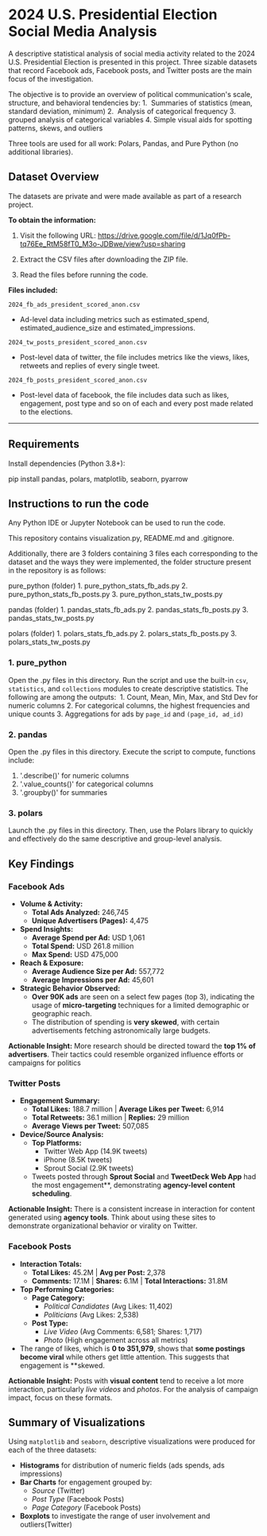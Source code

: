 # 2024 U.S. Presidential Election Social Media Analysis

A descriptive statistical analysis of social media activity related to the 2024 U.S. Presidential Election is presented in this project. Three sizable datasets that record Facebook ads, Facebook posts, and Twitter posts are the main focus of the investigation.

The objective is to provide an overview of political communication's scale, structure, and behavioral tendencies by:
1.  Summaries of statistics (mean, standard deviation, minimum)
2.  Analysis of categorical frequency
3.  grouped analysis of categorical variables
4.  Simple visual aids for spotting patterns, skews, and outliers

Three tools are used for all work: Polars, Pandas, and Pure Python (no additional libraries).

## Dataset Overview

The datasets are private and were made available as part of a research project.

**To obtain the information:**

1. Visit the following URL: https://drive.google.com/file/d/1Jq0fPb-tq76Ee_RtM58fT0_M3o-JDBwe/view?usp=sharing

2. Extract the CSV files after downloading the ZIP file.

3. Read the files before running the code.



**Files included:**

 `2024_fb_ads_president_scored_anon.csv`
 - Ad-level data including metrics such as estimated_spend, estimated_audience_size and estimated_impressions.
 
 `2024_tw_posts_president_scored_anon.csv`     
 - Post-level data of twitter, the file includes metrics like the views, likes, retweets and replies of every single tweet.
 
 `2024_fb_posts_president_scored_anon.csv`     
 - Post-level data of facebook, the file includes data such as likes, engagement, post type and so on of each and every post made related to the elections.
 
---

## Requirements

Install dependencies (Python 3.8+):

pip install pandas, polars, matplotlib, seaborn, pyarrow


## Instructions to run the code

Any Python IDE or Jupyter Notebook can be used to run the code.

This repository contains visualization.py, README.md and .gitignore.

Additionally, there are 3 folders containing 3 files each corresponding to the dataset and the ways they were implemented, the folder structure present in the repository is as follows:

pure_python (folder)
    1. pure_python_stats_fb_ads.py
    2. pure_python_stats_fb_posts.py
    3. pure_python_stats_tw_posts.py

pandas (folder)
    1. pandas_stats_fb_ads.py
    2. pandas_stats_fb_posts.py
    3. pandas_stats_tw_posts.py
    
polars (folder)
    1. polars_stats_fb_ads.py
    2. polars_stats_fb_posts.py
    3. polars_stats_tw_posts.py


### 1. pure_python

Open the .py files in this directory.
Run the script and use the built-in `csv`, `statistics`, and `collections` modules to create descriptive statistics.
The following are among the outputs: 
1. Count, Mean, Min, Max, and Std Dev for numeric columns
2. For categorical columns, the highest frequencies and unique counts
3. Aggregations for ads by `page_id` and `(page_id, ad_id)`


### 2. pandas

Open the .py files in this directory.
Execute the script to compute, functions include:
1. '.describe()' for numeric columns
2. '.value_counts()' for categorical columns
3. '.groupby()' for summaries


### 3. polars

Launch the .py files in this directory.
Then, use the Polars library to quickly and effectively do the same descriptive and group-level analysis.

## Key Findings

### Facebook Ads

- **Volume & Activity:**
  - **Total Ads Analyzed:** 246,745
  - **Unique Advertisers (Pages):** 4,475
- **Spend Insights:**
  - **Average Spend per Ad:**  USD 1,061
  - **Total Spend:** USD 261.8 million  
  - **Max Spend:** USD 475,000 
- **Reach & Exposure:**
  - **Average Audience Size per Ad:** 557,772
  - **Average Impressions per Ad:** 45,601
- **Strategic Behavior Observed:**
  - **Over 90K ads** are seen on a select few pages (top 3), indicating the usage of **micro-targeting** techniques for a limited demographic or geographic reach.
  - The distribution of spending is **very skewed**, with certain advertisements fetching astronomically large budgets.
  
  
 **Actionable Insight:**
More research should be directed toward the **top 1% of advertisers**. Their tactics could resemble organized influence efforts or campaigns for politics
  
  

### Twitter Posts

- **Engagement Summary:**
  - **Total Likes:** 188.7 million | **Average Likes per Tweet:** 6,914
  - **Total Retweets:** 36.1 million | **Replies:** 29 million
  - **Average Views per Tweet:** 507,085
- **Device/Source Analysis:**
  - **Top Platforms:** 
    - Twitter Web App (14.9K tweets)
    - iPhone (8.5K tweets)
    - Sprout Social (2.9K tweets)
  - Tweets posted through **Sprout Social** and **TweetDeck Web App** had the most engagement**, demonstrating **agency-level content scheduling**.
  

**Actionable Insight:** 
There is a consistent increase in interaction for content generated using **agency tools**. Think about using these sites to demonstrate organizational behavior or virality on Twitter.



### Facebook Posts

- **Interaction Totals:**
  - **Total Likes:** 45.2M | **Avg per Post:** 2,378
  - **Comments:** 17.1M | **Shares:** 6.1M | **Total Interactions:** 31.8M
- **Top Performing Categories:**
  - **Page Category:** 
    - *Political Candidates* (Avg Likes: 11,402)
    - *Politicians* (Avg Likes: 2,538)
  - **Post Type:**
    - *Live Video* (Avg Comments: 6,581; Shares: 1,717)
    - *Photo* (High engagement across all metrics)
- The range of likes, which is **0 to 351,979**, shows that **some postings become viral** while others get little attention. This suggests that engagement is **skewed.

**Actionable Insight:** 
Posts with **visual content** tend to receive a lot more interaction, particularly *live videos* and *photos*. For the analysis of campaign impact, focus on these formats.


## Summary of Visualizations

Using `matplotlib` and `seaborn`, descriptive visualizations were produced for each of the three datasets:

- **Histograms** for distribution of numeric fields (ads spends, ads impressions)
- **Bar Charts** for engagement grouped by:
  - *Source* (Twitter) 
  - *Post Type* (Facebook Posts) 
  - *Page Category* (Facebook Posts)
- **Boxplots** to investigate the range of user involvement and outliers(Twitter)

